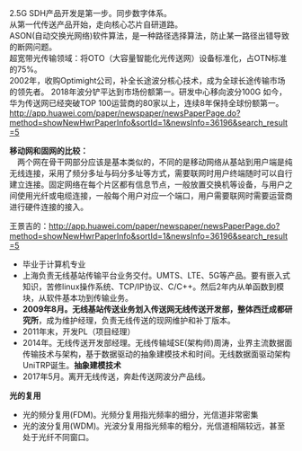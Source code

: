2.5G SDH产品开发是第一步。同步数字体系。<br>
从第一代传送产品开始，走向核心芯片自研道路。<br>
ASON(自动交换光网络)软件算法，是一种路径选择算法，防止某一路径出错导致的断网问题。<br>
超宽带光传输领域：将OTO（大容量智能化光传送网）设备标准化，占OTN标准的75%。<br>
2002年，收购Optimight公司，补全长途波分核心技术，成为全球长途传输市场的领先者。
2018年波分铲平达到市场份额第一。研发中心移向波分100G
如今，华为传送网已经突破TOP 100运营商的80家以上，连续8年保持全球份额第一。
<http://app.huawei.com/paper/newspaper/newsPaperPage.do?method=showNewHwrPaperInfo&sortId=1&newsInfo=36196&search_result=5> <br>

**移动网和固网的比较：** <br>
&emsp;两个网在骨干网部分应该是基本类似的，不同的是移动网络从基站到用户端是纯无线连接，采用了频分多址与码分多址等方式，需要联网时用户终端随时可以自行建立连接。固定网络在每个片区都有信息节点，一般放置交换机等设备，与用户之间使用光纤或电缆连接，一般每个用户对应一个端口，用户需要联网时需要运营商进行硬件连接的接入。<br>

王景吉的：<http://app.huawei.com/paper/newspaper/newsPaperPage.do?method=showNewHwrPaperInfo&sortId=1&newsInfo=36196&search_result=5>
* 毕业于计算机专业
* 上海负责无线基站传输平台业务交付。UMTS、LTE、5G等产品。要有嵌入式知识，苦修linux操作系统、TCP/IP协议、C/C++。然后2年内从单函数到模块，从软件基本功到传输业务。
* **2009年8月。无线基站传送业务划入传送网无线传送开发部，整体西迁成都研究所**，成为维护经理，负责无线传送的现网维护和补丁版本。
* 2011年末，开发PL（项目经理）
* 2014年。无线传送开发部经理。无线传输域SE(架构师)周涛，业界主流数据面传输技术与架构，基于数据驱动的抽象建模技术和时间。无线数据面驱动架构UniTRP诞生。**抽象建模技术**
* 2017年5月。离开无线传送，奔赴传送网波分产品线。

**光的复用** <br>
* 光的频分复用(FDM)。光频分复用指光频率的细分，光信道非常密集
* 光的波分复用(WDM)。光波分复用指光频率的粗分，光信道相隔较远，甚至处于光纤不同窗口。
